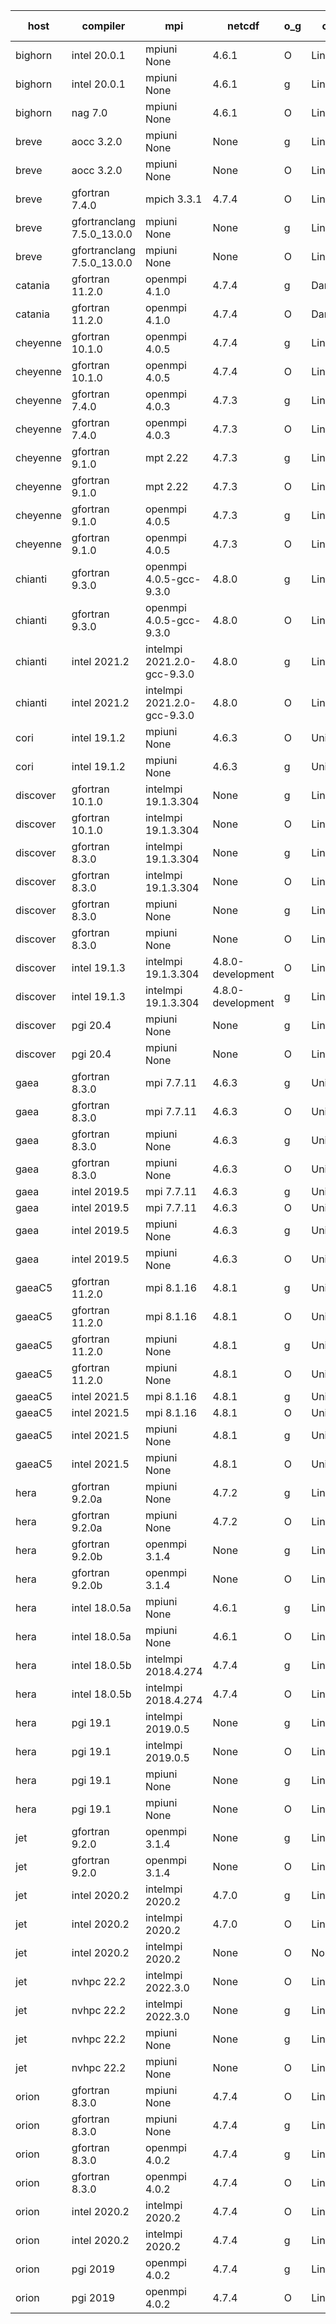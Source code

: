 

| host     | compiler                              | mpi                      | netcdf        | o_g        | os       | build       | u_pass          | u_fail          | s_pass            | s_fail            | e_pass             | e_fail             | nuopc_pass       | nuopc_fail       | artifacts link          |
|----------|---------------------------------------|--------------------------|---------------|------------|----------|-------------|-----------------|-----------------|-------------------|-------------------|--------------------|--------------------|------------------|------------------|-------------------------|
| bighorn | intel 20.0.1 | mpiuni None  | 4.6.1  | O | Linux | PASS | 12338 | 0 | 8 | 0 | 43 | 0 | None | None | <a href="https://github.com/esmf-org/esmf-test-artifacts/tree/3dfdf87a236f6d4b3f92034082be7c0370cf38d2/develop/intel/20.0.1/O/mpiuni/None" target="_blank">3dfdf87</a> | 
| bighorn | intel 20.0.1 | mpiuni None  | 4.6.1  | g | Linux | PASS | 12338 | 0 | 8 | 0 | 43 | 0 | None | None | <a href="https://github.com/esmf-org/esmf-test-artifacts/tree/e29743fc7f2abdeb2fd50d55b1525b21bc50718c/develop/intel/20.0.1/g/mpiuni/None" target="_blank">e29743f</a> | 
| bighorn | nag 7.0 | mpiuni None  | 4.6.1  | O | Linux | PASS | None | None | None | None | None | None | None | None | <a href="https://github.com/esmf-org/esmf-test-artifacts/tree/b278724e27f5dd972080bcd18b69fce85e959562/develop/nag/7.0/O/mpiuni/None" target="_blank">b278724</a> | 
| breve | aocc 3.2.0 | mpiuni None  | None  | g | Linux | PASS | None | None | None | None | None | None | None | None | <a href="https://github.com/esmf-org/esmf-test-artifacts/tree/50377aafde5a06cbfddb6df543dd9c83636f90de/develop/aocc/3.2.0/g/mpiuni/None" target="_blank">50377aa</a> | 
| breve | aocc 3.2.0 | mpiuni None  | None  | O | Linux | PASS | 12304 | 34 | 6 | 2 | 43 | 0 | None | None | <a href="https://github.com/esmf-org/esmf-test-artifacts/tree/f3c621e00524ddfcba98d20dfe68aaa7410d2133/develop/aocc/3.2.0/O/mpiuni/None" target="_blank">f3c621e</a> | 
| breve | gfortran 7.4.0 | mpich 3.3.1  | 4.7.4  | O | Linux | PASS | 13917 | 0 | 49 | 0 | 80 | 0 | 52 | 0 | <a href="https://github.com/esmf-org/esmf-test-artifacts/tree/68b1e1d067f99acd159dd84482ad7f45428edf1b/develop/gfortran/7.4.0/O/mpich/3.3.1" target="_blank">68b1e1d</a> | 
| breve | gfortranclang 7.5.0_13.0.0 | mpiuni None  | None  | g | Linux | PASS | 12338 | 0 | 8 | 0 | 43 | 0 | None | None | <a href="https://github.com/esmf-org/esmf-test-artifacts/tree/cbfadffa7968a4bafbaf53f418fb211fb977ca25/develop/gfortranclang/7.5.0_13.0.0/g/mpiuni/None" target="_blank">cbfadff</a> | 
| breve | gfortranclang 7.5.0_13.0.0 | mpiuni None  | None  | O | Linux | PASS | 12338 | 0 | 8 | 0 | 43 | 0 | None | None | <a href="https://github.com/esmf-org/esmf-test-artifacts/tree/6cab21793915d3d486c521ea6890455270c68345/develop/gfortranclang/7.5.0_13.0.0/O/mpiuni/None" target="_blank">6cab217</a> | 
| catania | gfortran 11.2.0 | openmpi 4.1.0  | 4.7.4  | g | Darwin | PASS | 13908 | 9 | 49 | 0 | 80 | 0 | 52 | 0 | <a href="https://github.com/esmf-org/esmf-test-artifacts/tree/f12dad5708621c8f843eb5cc4e820f4d8c4a00a2/develop/gfortran/11.2.0/g/openmpi/4.1.0" target="_blank">f12dad5</a> | 
| catania | gfortran 11.2.0 | openmpi 4.1.0  | 4.7.4  | O | Darwin | PASS | 13908 | 9 | 49 | 0 | 80 | 0 | 52 | 0 | <a href="https://github.com/esmf-org/esmf-test-artifacts/tree/b3237e089ae323029d8612f244ed8ef5b95370a0/develop/gfortran/11.2.0/O/openmpi/4.1.0" target="_blank">b3237e0</a> | 
| cheyenne | gfortran 10.1.0 | openmpi 4.0.5  | 4.7.4  | g | Linux | PASS | None | None | None | None | None | None | None | None | <a href="https://github.com/esmf-org/esmf-test-artifacts/tree/2ecd4a048441f0cb76eb1243a44fd42c1371c5aa/develop/gfortran/10.1.0/g/openmpi/4.0.5" target="_blank">2ecd4a0</a> | 
| cheyenne | gfortran 10.1.0 | openmpi 4.0.5  | 4.7.4  | O | Linux | PASS | None | None | None | None | None | None | None | None | <a href="https://github.com/esmf-org/esmf-test-artifacts/tree/411f2e31f3d8318acb9f0678495fa43a917c68fe/develop/gfortran/10.1.0/O/openmpi/4.0.5" target="_blank">411f2e3</a> | 
| cheyenne | gfortran 7.4.0 | openmpi 4.0.3  | 4.7.3  | g | Linux | PASS | 13917 | 0 | 49 | 0 | 80 | 0 | 52 | 0 | <a href="https://github.com/esmf-org/esmf-test-artifacts/tree/b0b9ce875aaa845c6e072437ca9a034ae2df9a70/develop/gfortran/7.4.0/g/openmpi/4.0.3" target="_blank">b0b9ce8</a> | 
| cheyenne | gfortran 7.4.0 | openmpi 4.0.3  | 4.7.3  | O | Linux | PASS | 13917 | 0 | 49 | 0 | 80 | 0 | 52 | 0 | <a href="https://github.com/esmf-org/esmf-test-artifacts/tree/4ae519bb297d471b3abc0b99776a0f6974ddd45c/develop/gfortran/7.4.0/O/openmpi/4.0.3" target="_blank">4ae519b</a> | 
| cheyenne | gfortran 9.1.0 | mpt 2.22  | 4.7.3  | g | Linux | PASS | 13917 | 0 | 49 | 0 | 80 | 0 | 52 | 0 | <a href="https://github.com/esmf-org/esmf-test-artifacts/tree/7af5af7442da90ce8494511442813988ac0d129d/develop/gfortran/9.1.0/g/mpt/2.22" target="_blank">7af5af7</a> | 
| cheyenne | gfortran 9.1.0 | mpt 2.22  | 4.7.3  | O | Linux | PASS | 13917 | 0 | 49 | 0 | 80 | 0 | 52 | 0 | <a href="https://github.com/esmf-org/esmf-test-artifacts/tree/c56d00a23ffa46d140c0bdb40cf78affe553912e/develop/gfortran/9.1.0/O/mpt/2.22" target="_blank">c56d00a</a> | 
| cheyenne | gfortran 9.1.0 | openmpi 4.0.5  | 4.7.3  | g | Linux | PASS | 13917 | 0 | 49 | 0 | 80 | 0 | 52 | 0 | <a href="https://github.com/esmf-org/esmf-test-artifacts/tree/5ddb0d09d036976707143abfa6bced66d910ac89/develop/gfortran/9.1.0/g/openmpi/4.0.5" target="_blank">5ddb0d0</a> | 
| cheyenne | gfortran 9.1.0 | openmpi 4.0.5  | 4.7.3  | O | Linux | PASS | 13917 | 0 | 49 | 0 | 80 | 0 | 52 | 0 | <a href="https://github.com/esmf-org/esmf-test-artifacts/tree/cafe42778e038ec1d5972a846c8033328998f1b8/develop/gfortran/9.1.0/O/openmpi/4.0.5" target="_blank">cafe427</a> | 
| chianti | gfortran 9.3.0 | openmpi 4.0.5-gcc-9.3.0  | 4.8.0  | g | Linux | PASS | 13917 | 0 | 49 | 0 | 80 | 0 | 52 | 0 | <a href="https://github.com/esmf-org/esmf-test-artifacts/tree/64a981ca40a8b1b926a0072714c23965a0d32ec0/develop/gfortran/9.3.0/g/openmpi/4.0.5-gcc-9.3.0" target="_blank">64a981c</a> | 
| chianti | gfortran 9.3.0 | openmpi 4.0.5-gcc-9.3.0  | 4.8.0  | O | Linux | PASS | 13917 | 0 | 49 | 0 | 80 | 0 | 52 | 0 | <a href="https://github.com/esmf-org/esmf-test-artifacts/tree/b7d6951856defa1e813378d615807be797174205/develop/gfortran/9.3.0/O/openmpi/4.0.5-gcc-9.3.0" target="_blank">b7d6951</a> | 
| chianti | intel 2021.2 | intelmpi 2021.2.0-gcc-9.3.0  | 4.8.0  | g | Linux | PASS | 13917 | 0 | 49 | 0 | 80 | 0 | 52 | 0 | <a href="https://github.com/esmf-org/esmf-test-artifacts/tree/5e8ca46f89c1159b5104019fa745151198bf34f2/develop/intel/2021.2/g/intelmpi/2021.2.0-gcc-9.3.0" target="_blank">5e8ca46</a> | 
| chianti | intel 2021.2 | intelmpi 2021.2.0-gcc-9.3.0  | 4.8.0  | O | Linux | PASS | 13917 | 0 | 49 | 0 | 80 | 0 | 52 | 0 | <a href="https://github.com/esmf-org/esmf-test-artifacts/tree/1ab58686efbf6b896b7ff60db926843cf5475c00/develop/intel/2021.2/O/intelmpi/2021.2.0-gcc-9.3.0" target="_blank">1ab5868</a> | 
| cori | intel 19.1.2 | mpiuni None  | 4.6.3  | O | Unicos | PASS | None | None | None | None | None | None | None | None | <a href="https://github.com/esmf-org/esmf-test-artifacts/tree/670bb676c0cfab66b5103e42ea373fa0015ea421/develop/intel/19.1.2/O/mpiuni/None" target="_blank">670bb67</a> | 
| cori | intel 19.1.2 | mpiuni None  | 4.6.3  | g | Unicos | PASS | None | None | None | None | None | None | None | None | <a href="https://github.com/esmf-org/esmf-test-artifacts/tree/e9f42bc2a9dab57b438d09091eeeac2ca1991385/develop/intel/19.1.2/g/mpiuni/None" target="_blank">e9f42bc</a> | 
| discover | gfortran 10.1.0 | intelmpi 19.1.3.304  | None  | g | Linux | PASS | 13902 | 15 | 49 | 0 | 80 | 0 | 52 | 0 | <a href="https://github.com/esmf-org/esmf-test-artifacts/tree/7e9a9f83358e75795712b0991359b73df804e38b/develop/gfortran/10.1.0/g/intelmpi/19.1.3.304" target="_blank">7e9a9f8</a> | 
| discover | gfortran 10.1.0 | intelmpi 19.1.3.304  | None  | O | Linux | PASS | 13902 | 15 | 49 | 0 | 80 | 0 | 52 | 0 | <a href="https://github.com/esmf-org/esmf-test-artifacts/tree/8ae325151067e6870a2343f7a5df076867a49159/develop/gfortran/10.1.0/O/intelmpi/19.1.3.304" target="_blank">8ae3251</a> | 
| discover | gfortran 8.3.0 | intelmpi 19.1.3.304  | None  | g | Linux | PASS | 13902 | 15 | 49 | 0 | 80 | 0 | 52 | 0 | <a href="https://github.com/esmf-org/esmf-test-artifacts/tree/286854f5f5ad56778e8d9aa187ae182e13760c9a/develop/gfortran/8.3.0/g/intelmpi/19.1.3.304" target="_blank">286854f</a> | 
| discover | gfortran 8.3.0 | intelmpi 19.1.3.304  | None  | O | Linux | PASS | 13902 | 15 | 49 | 0 | 80 | 0 | 52 | 0 | <a href="https://github.com/esmf-org/esmf-test-artifacts/tree/850cf12e3b0bd7276e9ceda569882134873a2403/develop/gfortran/8.3.0/O/intelmpi/19.1.3.304" target="_blank">850cf12</a> | 
| discover | gfortran 8.3.0 | mpiuni None  | None  | g | Linux | PASS | 12338 | 0 | 8 | 0 | 43 | 0 | None | None | <a href="https://github.com/esmf-org/esmf-test-artifacts/tree/76e572a7640cbb50e8c85d115fc805ebaff7aa53/develop/gfortran/8.3.0/g/mpiuni/None" target="_blank">76e572a</a> | 
| discover | gfortran 8.3.0 | mpiuni None  | None  | O | Linux | PASS | 12338 | 0 | 8 | 0 | 43 | 0 | None | None | <a href="https://github.com/esmf-org/esmf-test-artifacts/tree/e6d9fdf85ee63b0c669bf4fd3421e0ab83ef65d9/develop/gfortran/8.3.0/O/mpiuni/None" target="_blank">e6d9fdf</a> | 
| discover | intel 19.1.3 | intelmpi 19.1.3.304  | 4.8.0-development  | O | Linux | PASS | 13917 | 0 | 49 | 0 | 80 | 0 | 52 | 0 | <a href="https://github.com/esmf-org/esmf-test-artifacts/tree/eec0d68655ae2008c57f6426e1eb60b98413ba27/develop/intel/19.1.3/O/intelmpi/19.1.3.304" target="_blank">eec0d68</a> | 
| discover | intel 19.1.3 | intelmpi 19.1.3.304  | 4.8.0-development  | g | Linux | PASS | 13917 | 0 | 49 | 0 | 80 | 0 | 52 | 0 | <a href="https://github.com/esmf-org/esmf-test-artifacts/tree/d85ecea39a76701ecceaba9f02f3f4a728d93fde/develop/intel/19.1.3/g/intelmpi/19.1.3.304" target="_blank">d85ecea</a> | 
| discover | pgi 20.4 | mpiuni None  | None  | g | Linux | PASS | 0 | 7460 | 0 | 8 | 0 | 43 | None | None | <a href="https://github.com/esmf-org/esmf-test-artifacts/tree/e8221c539523e2f2abf79665e1f7b21aa67b5251/develop/pgi/20.4/g/mpiuni/None" target="_blank">e8221c5</a> | 
| discover | pgi 20.4 | mpiuni None  | None  | O | Linux | PASS | 0 | 7460 | 0 | 8 | 0 | 43 | None | None | <a href="https://github.com/esmf-org/esmf-test-artifacts/tree/4c1f6554f5c137610afc37caf9bb81ab1fa9b0b5/develop/pgi/20.4/O/mpiuni/None" target="_blank">4c1f655</a> | 
| gaea | gfortran 8.3.0 | mpi 7.7.11  | 4.6.3  | g | Unicos | PASS | 13916 | 1 | 49 | 0 | 80 | 0 | 47 | 5 | <a href="https://github.com/esmf-org/esmf-test-artifacts/tree/3baf3668d301b2614c264488b004135ff7e84609/develop/gfortran/8.3.0/g/mpi/7.7.11" target="_blank">3baf366</a> | 
| gaea | gfortran 8.3.0 | mpi 7.7.11  | 4.6.3  | O | Unicos | PASS | 13916 | 1 | 49 | 0 | 80 | 0 | 47 | 5 | <a href="https://github.com/esmf-org/esmf-test-artifacts/tree/8ce21f61a897c1266f03905982c5c857b81b4bcf/develop/gfortran/8.3.0/O/mpi/7.7.11" target="_blank">8ce21f6</a> | 
| gaea | gfortran 8.3.0 | mpiuni None  | 4.6.3  | g | Unicos | PASS | 12338 | 0 | 8 | 0 | 43 | 0 | None | None | <a href="https://github.com/esmf-org/esmf-test-artifacts/tree/06e5efd5f83eeaaf0ba589a551fc0bf7a18181ea/develop/gfortran/8.3.0/g/mpiuni/None" target="_blank">06e5efd</a> | 
| gaea | gfortran 8.3.0 | mpiuni None  | 4.6.3  | O | Unicos | PASS | 12338 | 0 | 8 | 0 | 43 | 0 | None | None | <a href="https://github.com/esmf-org/esmf-test-artifacts/tree/cb5a5a7e2a2436ef8793a77ff05ca38c4d49ddab/develop/gfortran/8.3.0/O/mpiuni/None" target="_blank">cb5a5a7</a> | 
| gaea | intel 2019.5 | mpi 7.7.11  | 4.6.3  | g | Unicos | PASS | 13902 | 15 | 49 | 0 | 80 | 0 | 47 | 5 | <a href="https://github.com/esmf-org/esmf-test-artifacts/tree/fceaaebb22687ac523c853f42cf12d76e85d08cb/develop/intel/2019.5/g/mpi/7.7.11" target="_blank">fceaaeb</a> | 
| gaea | intel 2019.5 | mpi 7.7.11  | 4.6.3  | O | Unicos | PASS | 13902 | 15 | 49 | 0 | 80 | 0 | 47 | 5 | <a href="https://github.com/esmf-org/esmf-test-artifacts/tree/7f5ae9fd6ab074f69f79c1a3dd9fd7978424bd16/develop/intel/2019.5/O/mpi/7.7.11" target="_blank">7f5ae9f</a> | 
| gaea | intel 2019.5 | mpiuni None  | 4.6.3  | g | Unicos | PASS | 12323 | 15 | 8 | 0 | 43 | 0 | None | None | <a href="https://github.com/esmf-org/esmf-test-artifacts/tree/bcf3c9fd562a685ba80dee986d6067aa16b429fe/develop/intel/2019.5/g/mpiuni/None" target="_blank">bcf3c9f</a> | 
| gaea | intel 2019.5 | mpiuni None  | 4.6.3  | O | Unicos | PASS | 12323 | 15 | 8 | 0 | 43 | 0 | None | None | <a href="https://github.com/esmf-org/esmf-test-artifacts/tree/23c9bd2d56995415bcf97c51993455ee13988688/develop/intel/2019.5/O/mpiuni/None" target="_blank">23c9bd2</a> | 
| gaeaC5 | gfortran 11.2.0 | mpi 8.1.16  | 4.8.1  | g | Unicos | PASS | 13917 | 0 | 49 | 0 | 80 | 0 | 52 | 0 | <a href="https://github.com/esmf-org/esmf-test-artifacts/tree/c94a9177085a84b798f4238fcf2271e22e92d0fb/develop/gfortran/11.2.0/g/mpi/8.1.16" target="_blank">c94a917</a> | 
| gaeaC5 | gfortran 11.2.0 | mpi 8.1.16  | 4.8.1  | O | Unicos | PASS | 13917 | 0 | 49 | 0 | 80 | 0 | 52 | 0 | <a href="https://github.com/esmf-org/esmf-test-artifacts/tree/c281f9023999270ce7c5af1faa6c0ae781309f76/develop/gfortran/11.2.0/O/mpi/8.1.16" target="_blank">c281f90</a> | 
| gaeaC5 | gfortran 11.2.0 | mpiuni None  | 4.8.1  | g | Unicos | PASS | 12338 | 0 | 8 | 0 | 43 | 0 | None | None | <a href="https://github.com/esmf-org/esmf-test-artifacts/tree/d937d78a5409eb5cdc3528a0ea3821f1fe60900a/develop/gfortran/11.2.0/g/mpiuni/None" target="_blank">d937d78</a> | 
| gaeaC5 | gfortran 11.2.0 | mpiuni None  | 4.8.1  | O | Unicos | PASS | 12338 | 0 | 8 | 0 | 43 | 0 | None | None | <a href="https://github.com/esmf-org/esmf-test-artifacts/tree/f4b2bb97d78aeb3c188c91b708dc9bb4bb5d3d52/develop/gfortran/11.2.0/O/mpiuni/None" target="_blank">f4b2bb9</a> | 
| gaeaC5 | intel 2021.5 | mpi 8.1.16  | 4.8.1  | g | Unicos | PASS | 13917 | 0 | 49 | 0 | 80 | 0 | 52 | 0 | <a href="https://github.com/esmf-org/esmf-test-artifacts/tree/d7cb45f7cd88ba3b783735f89c95047032a18f56/develop/intel/2021.5/g/mpi/8.1.16" target="_blank">d7cb45f</a> | 
| gaeaC5 | intel 2021.5 | mpi 8.1.16  | 4.8.1  | O | Unicos | PASS | 13917 | 0 | 49 | 0 | 80 | 0 | 52 | 0 | <a href="https://github.com/esmf-org/esmf-test-artifacts/tree/b06e2553f54ef81317554fd4a972bee76ae797d4/develop/intel/2021.5/O/mpi/8.1.16" target="_blank">b06e255</a> | 
| gaeaC5 | intel 2021.5 | mpiuni None  | 4.8.1  | g | Unicos | PASS | 12338 | 0 | 8 | 0 | 43 | 0 | None | None | <a href="https://github.com/esmf-org/esmf-test-artifacts/tree/8474ec42360466c39a0c6e9b80ba9ae84ef10b2e/develop/intel/2021.5/g/mpiuni/None" target="_blank">8474ec4</a> | 
| gaeaC5 | intel 2021.5 | mpiuni None  | 4.8.1  | O | Unicos | PASS | 12338 | 0 | 8 | 0 | 43 | 0 | None | None | <a href="https://github.com/esmf-org/esmf-test-artifacts/tree/e82f1d9edc70132469dcf97ef672505735c6d11e/develop/intel/2021.5/O/mpiuni/None" target="_blank">e82f1d9</a> | 
| hera | gfortran 9.2.0a | mpiuni None  | 4.7.2  | g | Linux | PASS | 12338 | 0 | 8 | 0 | 43 | 0 | None | None | <a href="https://github.com/esmf-org/esmf-test-artifacts/tree/067eac352d707eb6c4fa36925539f54c1a8316fb/develop/gfortran/9.2.0a/g/mpiuni/None" target="_blank">067eac3</a> | 
| hera | gfortran 9.2.0a | mpiuni None  | 4.7.2  | O | Linux | PASS | 12338 | 0 | 8 | 0 | 43 | 0 | None | None | <a href="https://github.com/esmf-org/esmf-test-artifacts/tree/0dea3981938f805d756d00eb5500dd15f6d96a11/develop/gfortran/9.2.0a/O/mpiuni/None" target="_blank">0dea398</a> | 
| hera | gfortran 9.2.0b | openmpi 3.1.4  | None  | g | Linux | PASS | 13917 | 0 | 49 | 0 | 80 | 0 | 52 | 0 | <a href="https://github.com/esmf-org/esmf-test-artifacts/tree/0e2ee0034936ca4554646b018b2bae9dec5b9c66/develop/gfortran/9.2.0b/g/openmpi/3.1.4" target="_blank">0e2ee00</a> | 
| hera | gfortran 9.2.0b | openmpi 3.1.4  | None  | O | Linux | PASS | 13917 | 0 | 49 | 0 | 80 | 0 | 52 | 0 | <a href="https://github.com/esmf-org/esmf-test-artifacts/tree/c81df0b3ffb54fbb9326105dab97c006115cad07/develop/gfortran/9.2.0b/O/openmpi/3.1.4" target="_blank">c81df0b</a> | 
| hera | intel 18.0.5a | mpiuni None  | 4.6.1  | g | Linux | PASS | 12338 | 0 | 8 | 0 | 43 | 0 | None | None | <a href="https://github.com/esmf-org/esmf-test-artifacts/tree/d0d9f37dcb8bca21010e3ca70e6789a78f606842/develop/intel/18.0.5a/g/mpiuni/None" target="_blank">d0d9f37</a> | 
| hera | intel 18.0.5a | mpiuni None  | 4.6.1  | O | Linux | PASS | 12338 | 0 | 8 | 0 | 43 | 0 | None | None | <a href="https://github.com/esmf-org/esmf-test-artifacts/tree/e23af826513ea54f1f0f68aa5948a7448476ba99/develop/intel/18.0.5a/O/mpiuni/None" target="_blank">e23af82</a> | 
| hera | intel 18.0.5b | intelmpi 2018.4.274  | 4.7.4  | g | Linux | PASS | 13917 | 0 | 49 | 0 | 80 | 0 | 52 | 0 | <a href="https://github.com/esmf-org/esmf-test-artifacts/tree/1a13d2c525c6a7adb9b4e52a96d794cf75e3e055/develop/intel/18.0.5b/g/intelmpi/2018.4.274" target="_blank">1a13d2c</a> | 
| hera | intel 18.0.5b | intelmpi 2018.4.274  | 4.7.4  | O | Linux | PASS | 13917 | 0 | 49 | 0 | 80 | 0 | 52 | 0 | <a href="https://github.com/esmf-org/esmf-test-artifacts/tree/04d27f81f7378c637e5327c3e3a8037e28cefee6/develop/intel/18.0.5b/O/intelmpi/2018.4.274" target="_blank">04d27f8</a> | 
| hera | pgi 19.1 | intelmpi 2019.0.5  | None  | g | Linux | PASS | 13040 | 877 | None | None | None | None | None | None | <a href="https://github.com/esmf-org/esmf-test-artifacts/tree/1873013fbd78f284dd5bb3652a1e7e9578299486/develop/pgi/19.1/g/intelmpi/2019.0.5" target="_blank">1873013</a> | 
| hera | pgi 19.1 | intelmpi 2019.0.5  | None  | O | Linux | PASS | 13088 | 829 | None | None | None | None | None | None | <a href="https://github.com/esmf-org/esmf-test-artifacts/tree/8c0ff75d991c072d42ff82a19a993fa139aec2e4/develop/pgi/19.1/O/intelmpi/2019.0.5" target="_blank">8c0ff75</a> | 
| hera | pgi 19.1 | mpiuni None  | None  | g | Linux | PASS | 11713 | 625 | 4 | 4 | 40 | 3 | None | None | <a href="https://github.com/esmf-org/esmf-test-artifacts/tree/19cf7fd5067a54eba63954f91d1613d8fb03b981/develop/pgi/19.1/g/mpiuni/None" target="_blank">19cf7fd</a> | 
| hera | pgi 19.1 | mpiuni None  | None  | O | Linux | PASS | 11713 | 625 | 6 | 2 | 40 | 3 | None | None | <a href="https://github.com/esmf-org/esmf-test-artifacts/tree/5506aa5da20323dda8c5b80dc7931e8b2c61ca83/develop/pgi/19.1/O/mpiuni/None" target="_blank">5506aa5</a> | 
| jet | gfortran 9.2.0 | openmpi 3.1.4  | None  | g | Linux | PASS | 13917 | 0 | 49 | 0 | 80 | 0 | 52 | 0 | <a href="https://github.com/esmf-org/esmf-test-artifacts/tree/c10dd380e27b6363971be7bcb2989c18b63e47a3/develop/gfortran/9.2.0/g/openmpi/3.1.4" target="_blank">c10dd38</a> | 
| jet | gfortran 9.2.0 | openmpi 3.1.4  | None  | O | Linux | PASS | 13917 | 0 | 49 | 0 | 80 | 0 | 52 | 0 | <a href="https://github.com/esmf-org/esmf-test-artifacts/tree/1282ebc6d9a03aa674cec403a2957d8d6d207ad7/develop/gfortran/9.2.0/O/openmpi/3.1.4" target="_blank">1282ebc</a> | 
| jet | intel 2020.2 | intelmpi 2020.2  | 4.7.0  | g | Linux | PASS | 13917 | 0 | 49 | 0 | 80 | 0 | 52 | 0 | <a href="https://github.com/esmf-org/esmf-test-artifacts/tree/b374e934adec8ada703bd8bad2774d8cc83edefd/develop/intel/2020.2/g/intelmpi/2020.2" target="_blank">b374e93</a> | 
| jet | intel 2020.2 | intelmpi 2020.2  | 4.7.0  | O | Linux | PASS | 13917 | 0 | 49 | 0 | 80 | 0 | 52 | 0 | <a href="https://github.com/esmf-org/esmf-test-artifacts/tree/bad4df6de2155e689551154603d13e2d2bec3994/develop/intel/2020.2/O/intelmpi/2020.2" target="_blank">bad4df6</a> | 
| jet | intel 2020.2 | intelmpi 2020.2  | None  | O | None | FAIL | None | None | None | None | None | None | None | None | <a href="https://github.com/esmf-org/esmf-test-artifacts/tree/ecadaafc19703f9429f902d4fa67c40a624da870/develop/intel/2020.2/O/intelmpi/2020.2" target="_blank">ecadaaf</a> | 
| jet | nvhpc 22.2 | intelmpi 2022.3.0  | None  | O | Linux | FAIL | None | None | None | None | None | None | None | None | <a href="https://github.com/esmf-org/esmf-test-artifacts/tree/7a5afbab7e369cee1b8064e18baf515f0bba2c29/develop/nvhpc/22.2/O/intelmpi/2022.3.0" target="_blank">7a5afba</a> | 
| jet | nvhpc 22.2 | intelmpi 2022.3.0  | None  | g | Linux | FAIL | None | None | None | None | None | None | None | None | <a href="https://github.com/esmf-org/esmf-test-artifacts/tree/2244bf4f872378e74897cd7742ba52ea6b7b9ab6/develop/nvhpc/22.2/g/intelmpi/2022.3.0" target="_blank">2244bf4</a> | 
| jet | nvhpc 22.2 | mpiuni None  | None  | g | Linux | PASS | 11713 | 625 | 4 | 4 | 40 | 3 | None | None | <a href="https://github.com/esmf-org/esmf-test-artifacts/tree/b99257580d2a96a240a02db739b9ce4695f96143/develop/nvhpc/22.2/g/mpiuni/None" target="_blank">b992575</a> | 
| jet | nvhpc 22.2 | mpiuni None  | None  | O | Linux | PASS | 12336 | 2 | 8 | 0 | 43 | 0 | None | None | <a href="https://github.com/esmf-org/esmf-test-artifacts/tree/57bec37c9dd46fd0cf68607bf04118188b9f420b/develop/nvhpc/22.2/O/mpiuni/None" target="_blank">57bec37</a> | 
| orion | gfortran 8.3.0 | mpiuni None  | 4.7.4  | O | Linux | PASS | 12338 | 0 | 8 | 0 | 43 | 0 | None | None | <a href="https://github.com/esmf-org/esmf-test-artifacts/tree/14e294fbdf68cc0b53d6c826177213af35a6c4e3/develop/gfortran/8.3.0/O/mpiuni/None" target="_blank">14e294f</a> | 
| orion | gfortran 8.3.0 | mpiuni None  | 4.7.4  | g | Linux | PASS | 12338 | 0 | 8 | 0 | 43 | 0 | None | None | <a href="https://github.com/esmf-org/esmf-test-artifacts/tree/0a1d1be728f7040f55055303e5c835800b1fdff4/develop/gfortran/8.3.0/g/mpiuni/None" target="_blank">0a1d1be</a> | 
| orion | gfortran 8.3.0 | openmpi 4.0.2  | 4.7.4  | g | Linux | PASS | 13917 | 0 | 49 | 0 | 80 | 0 | 52 | 0 | <a href="https://github.com/esmf-org/esmf-test-artifacts/tree/74fafe3b8a68de30b94a492ae6500607c301df05/develop/gfortran/8.3.0/g/openmpi/4.0.2" target="_blank">74fafe3</a> | 
| orion | gfortran 8.3.0 | openmpi 4.0.2  | 4.7.4  | O | Linux | PASS | 13917 | 0 | 49 | 0 | 80 | 0 | 52 | 0 | <a href="https://github.com/esmf-org/esmf-test-artifacts/tree/35b279fac1f020a28d965b4197762ba0324f2eda/develop/gfortran/8.3.0/O/openmpi/4.0.2" target="_blank">35b279f</a> | 
| orion | intel 2020.2 | intelmpi 2020.2  | 4.7.4  | O | Linux | PASS | 13917 | 0 | 49 | 0 | 80 | 0 | 52 | 0 | <a href="https://github.com/esmf-org/esmf-test-artifacts/tree/1d15550d8d2c2e8aa967cf14f8157e8117635393/develop/intel/2020.2/O/intelmpi/2020.2" target="_blank">1d15550</a> | 
| orion | intel 2020.2 | intelmpi 2020.2  | 4.7.4  | g | Linux | PASS | 13917 | 0 | 49 | 0 | 80 | 0 | 52 | 0 | <a href="https://github.com/esmf-org/esmf-test-artifacts/tree/88fa79fb713f9d573379085f24cb64cc5d59306e/develop/intel/2020.2/g/intelmpi/2020.2" target="_blank">88fa79f</a> | 
| orion | pgi 2019 | openmpi 4.0.2  | 4.7.4  | g | Linux | PASS | None | None | None | None | None | None | None | None | <a href="https://github.com/esmf-org/esmf-test-artifacts/tree/d92d2ce08ab02fc87e3ac528b5c545b68a55fd28/develop/pgi/2019/g/openmpi/4.0.2" target="_blank">d92d2ce</a> | 
| orion | pgi 2019 | openmpi 4.0.2  | 4.7.4  | O | Linux | PASS | None | None | None | None | None | None | None | None | <a href="https://github.com/esmf-org/esmf-test-artifacts/tree/9555127e5718b24d008debf11a78be4186f9af26/develop/pgi/2019/O/openmpi/4.0.2" target="_blank">9555127</a> | 

